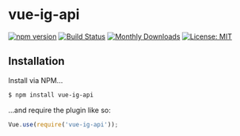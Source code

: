 # vue-ig-api
[![npm version](https://badge.fury.io/js/vue-ig-api.svg)](https://badge.fury.io/js/vue-ig-api)
[![Build Status](https://travis-ci.org/sirsquall/vue-ig-api.svg?branch=master)](https://travis-ci.org/sirsquall/vue-ig-api)
[![Monthly Downloads](https://img.shields.io/npm/dm/vue-ig-api.svg)](https://www.npmjs.com/package/vue-ig-api)
[![License: MIT](https://img.shields.io/badge/License-MIT-yellow.svg)](https://opensource.org/licenses/MIT)


## Installation

Install via NPM...

```sh
$ npm install vue-ig-api
```

...and require the plugin like so:

```js
Vue.use(require('vue-ig-api'));
```

